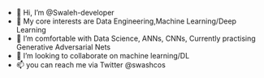 - 👋 Hi, I’m @Swaleh-developer 
- 👀 My core interests are Data Engineering,Machine Learning/Deep Learning 
- 🌱 I’m comfortable with Data Science, ANNs, CNNs, Currently practising Generative Adversarial Nets
- 💞️ I’m looking to collaborate on machine learning/DL
- 📫 you can reach me via Twitter @swashcos

<!---
Swaleh-developer/Swaleh-developer is a ✨ special ✨ repository because its `README.md` (this file) appears on your GitHub profile.
You can click the Preview link to take a look at your changes.
--->
